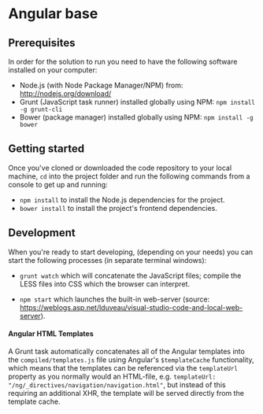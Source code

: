 # Angular base

## Prerequisites
In order for the solution to run you need to have the following software installed on your computer:

-  Node.js (with Node Package Manager/NPM) from: http://nodejs.org/download/
-  Grunt (JavaScript task runner) installed globally using NPM: `npm install -g grunt-cli`
- Bower (package manager) installed globally using NPM: `npm install -g bower`


## Getting started
Once you've cloned or downloaded the code repository to your local machine, `cd` into the project folder and run the following commands from a console to get up and running:

- `npm install` to install the Node.js dependencies for the project.
- `bower install` to install the project's frontend dependencies.


## Development
When you're ready to start developing, (depending on your needs) you can start the following processes (in separate terminal windows):

- `grunt watch` which will concatenate the JavaScript files; compile the LESS files into CSS which the browser can interpret.

- `npm start` which launches the built-in web-server (source: https://weblogs.asp.net/lduveau/visual-studio-code-and-local-web-server).


#### Angular HTML Templates
A Grunt task automatically concatenates all of the Angular templates into the `compiled/templates.js` file using Angular's `$templateCache` functionality, which means that the templates can be referenced via the `templateUrl` property as you normally would an HTML-file, e.g. `templateUrl: "/ng/_directives/navigation/navigation.html"`, but instead of this requiring an additional XHR, the template will be served directly from the template cache.